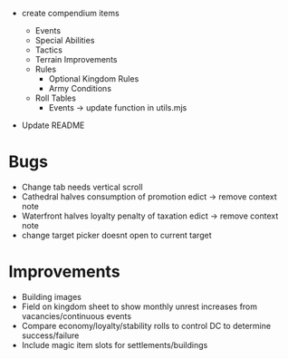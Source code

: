 - create compendium items
  - Events
  - Special Abilities
  - Tactics
  - Terrain Improvements
  - Rules
    - Optional Kingdom Rules
    - Army Conditions
  - Roll Tables
    - Events -> update function in utils.mjs

- Update README

# Bugs

- Change tab needs vertical scroll
- Cathedral halves consumption of promotion edict -> remove context note
- Waterfront halves loyalty penalty of taxation edict -> remove context note
- change target picker doesnt open to current target

# Improvements

- Building images
- Field on kingdom sheet to show monthly unrest increases from vacancies/continuous events
- Compare economy/loyalty/stability rolls to control DC to determine success/failure
- Include magic item slots for settlements/buildings